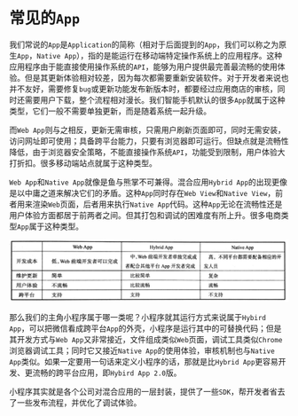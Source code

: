 # 常见的`App`

我们常说的`App`是`Application`的简称（相对于后面提到的`App`，我们可以称之为原生`App`，`Native App`），指的是能运行在移动端特定操作系统上的应用程序。这种应用程序由于能直接使用操作系统的`API`，能够为用户提供最完善最流畅的使用体验。但是其更新体验相对较差，因为每次都需要重新安装软件。对于开发者来说也并不友好，需要修复`bug`或更新功能发布新版本时，都要经过应用商店的审核，同时还需要用户下载，整个流程相对漫长。我们智能手机默认的很多`App`就属于这种类型，它们一般不需要单独更新，而是随着系统一起升级。

而`Web App`则与之相反，更新无需审核，只需用户刷新页面即可，同时无需安装，访问网址即可使用；具备跨平台能力，只要有浏览器即可运行。但缺点就是流畅性降低，由于浏览器安全策略，不能直接操作系统`API`，功能受到限制，用户体验大打折扣。很多移动端站点就属于这种类型。

`Web App`和`Native App`就像是鱼与熊掌不可兼得。混合应用`Hybrid App`的出现更像是以中庸之道来解决它们的矛盾。这种`App`同时存在`Web View`和`Native View`，前者用来渲染`Web`页面，后者用来执行`Native App`代码。这种`App`无论在流畅性还是用户体验方面都居于前两者之间。但其打包和调试的困难度有所上升。很多电商类型`App`属于这种类型。

![](/img/0030.png)

那么我们的主角小程序属于哪一类呢？小程序就其运行方式来说属于`Hybird App`，可以把微信看成跨平台`App`的外壳，小程序是运行其中的可替换代码；但是其开发方式与`Web App`又非常接近，文件组成类似`Web`页面，调试工具类似`Chrome`浏览器调试工具；同时它又接近`Native App`的使用体验，审核机制也与`Native App`类似。如果一定要用一句话来定义小程序的话，那就是比`Hybrid App`更容易开发、更流畅的跨平台应用，即`Hybird App 2.0`版。

小程序其实就是各个公司对混合应用的一层封装，提供了一些`SDK`，帮开发者省去了一些发布流程，并优化了调试体验。

